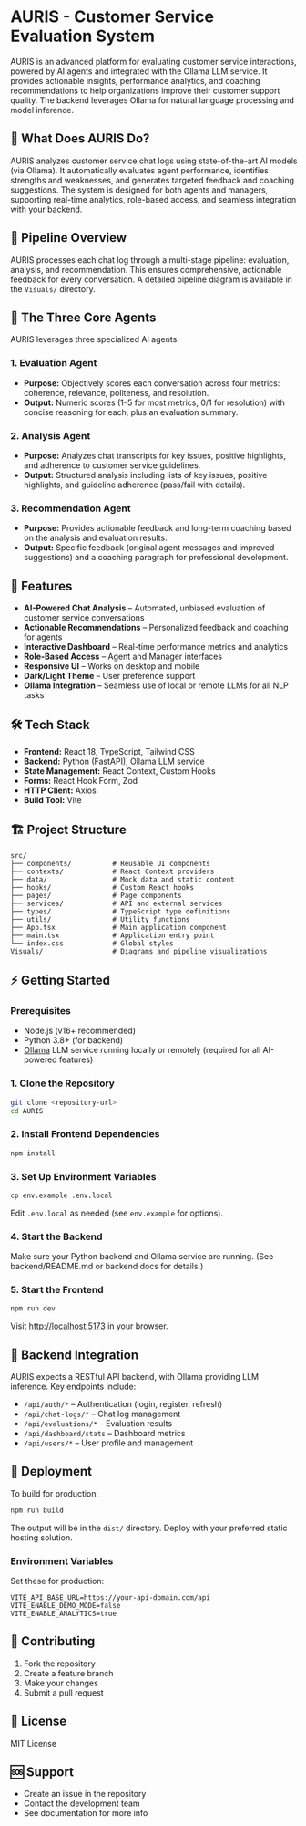# AURIS - Customer Service Evaluation System

AURIS is an advanced platform for evaluating customer service interactions, powered by AI agents and integrated with the Ollama LLM service. It provides actionable insights, performance analytics, and coaching recommendations to help organizations improve their customer support quality. The backend leverages Ollama for natural language processing and model inference.

## 🌟 What Does AURIS Do?

AURIS analyzes customer service chat logs using state-of-the-art AI models (via Ollama). It automatically evaluates agent performance, identifies strengths and weaknesses, and generates targeted feedback and coaching suggestions. The system is designed for both agents and managers, supporting real-time analytics, role-based access, and seamless integration with your backend.

## 🔗 Pipeline Overview

AURIS processes each chat log through a multi-stage pipeline: evaluation, analysis, and recommendation. This ensures comprehensive, actionable feedback for every conversation. A detailed pipeline diagram is available in the `Visuals/` directory.

## 🤖 The Three Core Agents

AURIS leverages three specialized AI agents:

### 1. Evaluation Agent

- **Purpose:** Objectively scores each conversation across four metrics: coherence, relevance, politeness, and resolution.
- **Output:** Numeric scores (1–5 for most metrics, 0/1 for resolution) with concise reasoning for each, plus an evaluation summary.

### 2. Analysis Agent

- **Purpose:** Analyzes chat transcripts for key issues, positive highlights, and adherence to customer service guidelines.
- **Output:** Structured analysis including lists of key issues, positive highlights, and guideline adherence (pass/fail with details).

### 3. Recommendation Agent

- **Purpose:** Provides actionable feedback and long-term coaching based on the analysis and evaluation results.
- **Output:** Specific feedback (original agent messages and improved suggestions) and a coaching paragraph for professional development.

## 🚀 Features

- **AI-Powered Chat Analysis** – Automated, unbiased evaluation of customer service conversations
- **Actionable Recommendations** – Personalized feedback and coaching for agents
- **Interactive Dashboard** – Real-time performance metrics and analytics
- **Role-Based Access** – Agent and Manager interfaces
- **Responsive UI** – Works on desktop and mobile
- **Dark/Light Theme** – User preference support
- **Ollama Integration** – Seamless use of local or remote LLMs for all NLP tasks

## 🛠️ Tech Stack

- **Frontend:** React 18, TypeScript, Tailwind CSS
- **Backend:** Python (FastAPI), Ollama LLM service
- **State Management:** React Context, Custom Hooks
- **Forms:** React Hook Form, Zod
- **HTTP Client:** Axios
- **Build Tool:** Vite

## 🏗️ Project Structure

```
src/
├── components/          # Reusable UI components
├── contexts/            # React Context providers
├── data/                # Mock data and static content
├── hooks/               # Custom React hooks
├── pages/               # Page components
├── services/            # API and external services
├── types/               # TypeScript type definitions
├── utils/               # Utility functions
├── App.tsx              # Main application component
├── main.tsx             # Application entry point
└── index.css            # Global styles
Visuals/                 # Diagrams and pipeline visualizations
```

## ⚡ Getting Started

### Prerequisites

- Node.js (v16+ recommended)
- Python 3.8+ (for backend)
- [Ollama](https://ollama.com/) LLM service running locally or remotely (required for all AI-powered features)

### 1. Clone the Repository

```bash
git clone <repository-url>
cd AURIS
```

### 2. Install Frontend Dependencies

```bash
npm install
```

### 3. Set Up Environment Variables

```bash
cp env.example .env.local
```

Edit `.env.local` as needed (see `env.example` for options).

### 4. Start the Backend

Make sure your Python backend and Ollama service are running. (See backend/README.md or backend docs for details.)

### 5. Start the Frontend

```bash
npm run dev
```

Visit [http://localhost:5173](http://localhost:5173) in your browser.

## 🔌 Backend Integration

AURIS expects a RESTful API backend, with Ollama providing LLM inference. Key endpoints include:

- `/api/auth/*` – Authentication (login, register, refresh)
- `/api/chat-logs/*` – Chat log management
- `/api/evaluations/*` – Evaluation results
- `/api/dashboard/stats` – Dashboard metrics
- `/api/users/*` – User profile and management

## 🚀 Deployment

To build for production:

```bash
npm run build
```

The output will be in the `dist/` directory. Deploy with your preferred static hosting solution.

### Environment Variables

Set these for production:

```env
VITE_API_BASE_URL=https://your-api-domain.com/api
VITE_ENABLE_DEMO_MODE=false
VITE_ENABLE_ANALYTICS=true
```

## 🤝 Contributing

1. Fork the repository
2. Create a feature branch
3. Make your changes
4. Submit a pull request

## 📝 License

MIT License

## 🆘 Support

- Create an issue in the repository
- Contact the development team
- See documentation for more info
